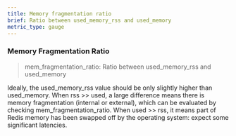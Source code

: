 ```yaml
---
title: Memory fragmentation ratio
brief: Ratio between used_memory_rss and used_memory
metric_type: gauge
---
```


### Memory Fragmentation Ratio

> mem_fragmentation_ratio: Ratio between used_memory_rss and used_memory

Ideally, the used_memory_rss value should be only slightly higher than used_memory. When rss >> used, a large difference means there is memory fragmentation (internal or external), which can be evaluated by checking mem_fragmentation_ratio. When used >> rss, it means part of Redis memory has been swapped off by the operating system: expect some significant latencies.
